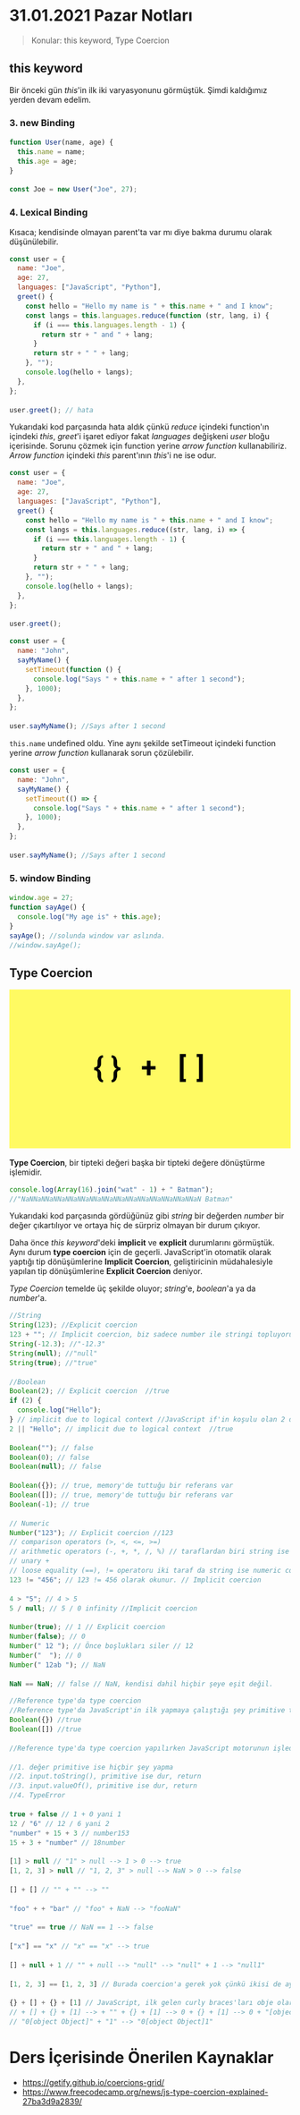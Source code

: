 # 31.01.2021 Pazar Notları

> Konular: this keyword, Type Coercion

## this keyword

Bir önceki gün _this_'in ilk iki varyasyonunu görmüştük. Şimdi kaldığımız yerden devam edelim.

### 3. new Binding

```js
function User(name, age) {
  this.name = name;
  this.age = age;
}

const Joe = new User("Joe", 27);
```

### 4. Lexical Binding

Kısaca; kendisinde olmayan parent'ta var mı diye bakma durumu olarak düşünülebilir.

```js
const user = {
  name: "Joe",
  age: 27,
  languages: ["JavaScript", "Python"],
  greet() {
    const hello = "Hello my name is " + this.name + " and I know";
    const langs = this.languages.reduce(function (str, lang, i) {
      if (i === this.languages.length - 1) {
        return str + " and " + lang;
      }
      return str + " " + lang;
    }, "");
    console.log(hello + langs);
  },
};

user.greet(); // hata
```

Yukarıdaki kod parçasında hata aldık çünkü _reduce_ içindeki function'ın içindeki _this_, _greet_'i işaret ediyor fakat _languages_ değişkeni _user_ bloğu içerisinde. Sorunu çözmek için function yerine _arrow function_ kullanabiliriz. _Arrow function_ içindeki _this_ parent'ının _this_'i ne ise odur.

```js
const user = {
  name: "Joe",
  age: 27,
  languages: ["JavaScript", "Python"],
  greet() {
    const hello = "Hello my name is " + this.name + " and I know";
    const langs = this.languages.reduce((str, lang, i) => {
      if (i === this.languages.length - 1) {
        return str + " and " + lang;
      }
      return str + " " + lang;
    }, "");
    console.log(hello + langs);
  },
};

user.greet();
```

```js
const user = {
  name: "John",
  sayMyName() {
    setTimeout(function () {
      console.log("Says " + this.name + " after 1 second");
    }, 1000);
  },
};

user.sayMyName(); //Says after 1 second
```

`this.name` undefined oldu. Yine aynı şekilde setTimeout içindeki function yerine _arrow function_ kullanarak sorun çözülebilir.

```js
const user = {
  name: "John",
  sayMyName() {
    setTimeout(() => {
      console.log("Says " + this.name + " after 1 second");
    }, 1000);
  },
};

user.sayMyName(); //Says after 1 second
```

### 5. window Binding

```js
window.age = 27;
function sayAge() {
  console.log("My age is" + this.age);
}
sayAge(); //solunda window var aslında.
//window.sayAge();
```

## Type Coercion

![Type Coercion](/source/week_2.2/img/type-coercion.jpg)

**Type Coercion**, bir tipteki değeri başka bir tipteki değere dönüştürme işlemidir.

```js
console.log(Array(16).join("wat" - 1) + " Batman");
//"NaNNaNNaNNaNNaNNaNNaNNaNNaNNaNNaNNaNNaNNaNNaN Batman"
```

Yukarıdaki kod parçasında gördüğünüz gibi _string_ bir değerden _number_ bir değer çıkartılıyor ve ortaya hiç de sürpriz olmayan bir durum çıkıyor.

Daha önce _this keyword_'deki **implicit** ve **explicit** durumlarını görmüştük. Aynı durum **type coercion** için de geçerli. JavaScript'in otomatik olarak yaptığı tip dönüşümlerine **Implicit Coercion**, geliştiricinin müdahalesiyle yapılan tip dönüşümlerine **Explicit Coercion** deniyor.

_Type Coercion_ temelde üç şekilde oluyor; _string_'e, _boolean_'a ya da _number_'a.

```js
//String
String(123); //Explicit coercion
123 + ""; // Implicit coercion, biz sadece number ile stringi topluyoruz JavaScript kendisi bunu stringe çeviriyor.
String(-12.3); //"-12.3"
String(null); //"null"
String(true); //"true"

//Boolean
Boolean(2); // Explicit coercion  //true
if (2) {
  console.log("Hello");
} // implicit due to logical context //JavaScript if'in koşulu olan 2 değerini true olarak çeviriyor
2 || "Hello"; // implicit due to logical context  //true

Boolean(""); // false
Boolean(0); // false
Boolean(null); // false

Boolean({}); // true, memory'de tuttuğu bir referans var
Boolean([]); // true, memory'de tuttuğu bir referans var
Boolean(-1); // true

// Numeric
Number("123"); // Explicit coercion //123
// comparison operators (>, <, <=, >=)
// arithmetic operators (-, +, *, /, %) // taraflardan biri string ise + operatörü numeric conversion tetiklemez.
// unary +
// loose equality (==), != operatoru iki taraf da string ise numeric conversion yapmaz.
123 != "456"; // 123 != 456 olarak okunur. // Implicit coercion

4 > "5"; // 4 > 5
5 / null; // 5 / 0 infinity //Implicit coercion

Number(true); // 1 // Explicit coercion
Number(false); // 0
Number(" 12 "); // Önce boşlukları siler // 12
Number("  "); // 0
Number(" 12ab "); // NaN

NaN == NaN; // false // NaN, kendisi dahil hiçbir şeye eşit değil.
```

```js
//Reference type'da type coercion
//Reference type'da JavaScript'in ilk yapmaya çalıştığı şey primitive tipe çevirmeye çalışmak olacaktır.
Boolean({}) //true
Boolean([]) //true

//Reference type'da type coercion yapılırken JavaScript motorunun işlediği adımlar şunlardır:

//1. değer primitive ise hiçbir şey yapma
//2. input.toString(), primitive ise dur, return
//3. input.valueOf(), primitive ise dur, return
//4. TypeError

true + false // 1 + 0 yani 1
12 / "6" // 12 / 6 yani 2
"number" + 15 + 3 // number153
15 + 3 + "number" // 18number

[1] > null // "1" > null --> 1 > 0 --> true
[1, 2, 3] > null // "1, 2, 3" > null --> NaN > 0 --> false

[] + [] // "" + "" --> ""

"foo" + + "bar" // "foo" + NaN --> "fooNaN"

"true" == true // NaN == 1 --> false

["x"] == "x" // "x" == "x" --> true

[] + null + 1 // "" + null --> "null" --> "null" + 1 --> "null1"

[1, 2, 3] == [1, 2, 3] // Burada coercion'a gerek yok çünkü ikisi de aynı tip. false döner çünkü memory adresleri farklı.

{} + [] + {} + [1] // JavaScript, ilk gelen curly braces'ları obje olarak değil de blok olarak görür ve ignore eder.
// + [] + {} + [1] --> + "" + {} + [1] --> 0 + {} + [1] --> 0 + "[object Object]" + [1] --> "0[object Object]" + [1] -->
// "0[object Object]" + "1" --> "0[object Object]1"
```

# Ders İçerisinde Önerilen Kaynaklar

- https://getify.github.io/coercions-grid/
- https://www.freecodecamp.org/news/js-type-coercion-explained-27ba3d9a2839/
